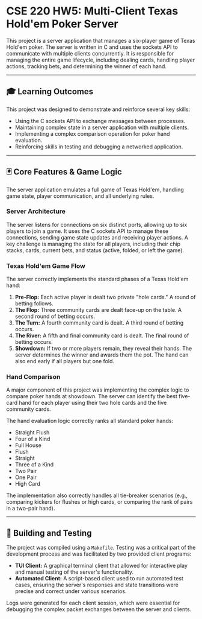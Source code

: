 # CSE 220 HW5: Multi-Client Texas Hold'em Poker Server

This project is a server application that manages a six-player game of Texas Hold'em poker. The server is written in C and uses the sockets API to communicate with multiple clients concurrently. It is responsible for managing the entire game lifecycle, including dealing cards, handling player actions, tracking bets, and determining the winner of each hand.

---

## 🎓 Learning Outcomes

This project was designed to demonstrate and reinforce several key skills:
* Using the C sockets API to exchange messages between processes.
* Maintaining complex state in a server application with multiple clients.
* Implementing a complex comparison operation for poker hand evaluation.
* Reinforcing skills in testing and debugging a networked application.

---

## 🃏 Core Features & Game Logic

The server application emulates a full game of Texas Hold'em, handling game state, player communication, and all underlying rules.

### Server Architecture
The server listens for connections on six distinct ports, allowing up to six players to join a game. It uses the C sockets API to manage these connections, sending game state updates and receiving player actions. A key challenge is managing the state for all players, including their chip stacks, cards, current bets, and status (active, folded, or left the game).

### Texas Hold'em Game Flow
The server correctly implements the standard phases of a Texas Hold'em hand:
1.  **Pre-Flop:** Each active player is dealt two private "hole cards." A round of betting follows.
2.  **The Flop:** Three community cards are dealt face-up on the table. A second round of betting occurs.
3.  **The Turn:** A fourth community card is dealt. A third round of betting occurs.
4.  **The River:** A fifth and final community card is dealt. The final round of betting occurs.
5.  **Showdown:** If two or more players remain, they reveal their hands. The server determines the winner and awards them the pot. The hand can also end early if all players but one fold.

### Hand Comparison
A major component of this project was implementing the complex logic to compare poker hands at showdown. The server can identify the best five-card hand for each player using their two hole cards and the five community cards.

The hand evaluation logic correctly ranks all standard poker hands:
* Straight Flush
* Four of a Kind
* Full House
* Flush
* Straight
* Three of a Kind
* Two Pair
* One Pair
* High Card

The implementation also correctly handles all tie-breaker scenarios (e.g., comparing kickers for flushes or high cards, or comparing the rank of pairs in a two-pair hand).

---

## 🚀 Building and Testing

The project was compiled using a `Makefile`. Testing was a critical part of the development process and was facilitated by two provided client programs:
* **TUI Client:** A graphical terminal client that allowed for interactive play and manual testing of the server's functionality.
* **Automated Client:** A script-based client used to run automated test cases, ensuring the server's responses and state transitions were precise and correct under various scenarios.

Logs were generated for each client session, which were essential for debugging the complex packet exchanges between the server and clients.
